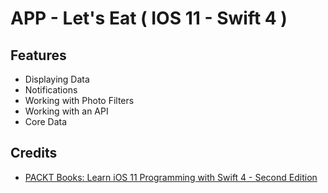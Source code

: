 # APP - Let's Eat  ( IOS 11 - Swift 4 )

## Features

* Displaying Data
* Notifications
* Working with Photo Filters
* Working with an API
* Core Data


## Credits

- [PACKT Books: Learn iOS 11 Programming with Swift 4 - Second Edition](https://www.packtpub.com/application-development/learn-ios-11-programming-swift-4-second-edition) 